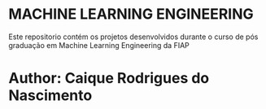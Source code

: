 # MACHINE LEARNING ENGINEERING
Este repositorio contém os projetos desenvolvidos durante o curso de pós graduação em Machine Learning Engineering da FIAP

# Author: Caique Rodrigues do Nascimento
